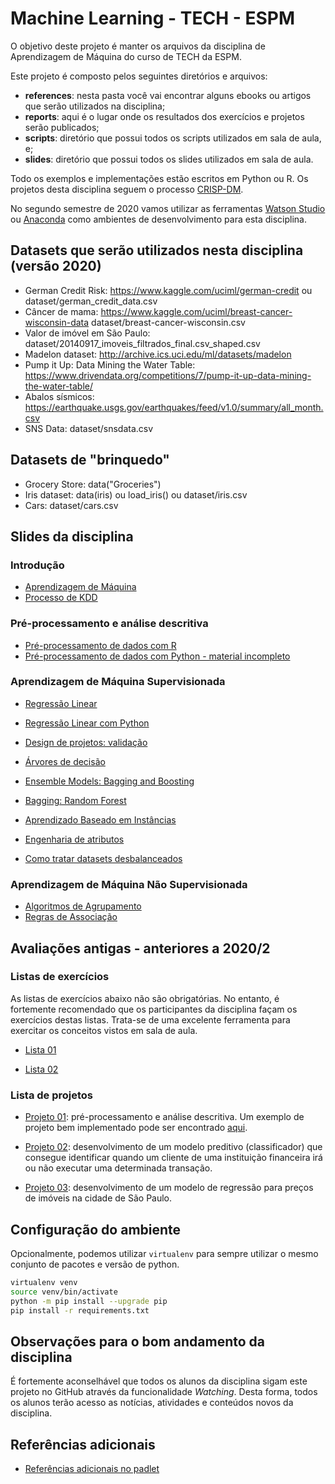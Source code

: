 # Machine Learning - TECH - ESPM

O objetivo deste projeto é manter os arquivos da disciplina de 
Aprendizagem de Máquina do curso de TECH da ESPM. 

Este projeto é composto pelos seguintes diretórios e arquivos: 

* **references**: nesta pasta você vai encontrar alguns ebooks 
ou artigos que serão utilizados na disciplina;
* **reports**: aqui é o lugar onde os resultados dos exercícios e projetos serão publicados;
* **scripts**: diretório que possui todos os scripts utilizados em sala de aula, e;
* **slides**: diretório que possui todos os slides utilizados em sala de aula.

Todo os exemplos e implementações estão escritos em Python ou R. Os projetos desta disciplina seguem o processo [CRISP-DM](https://en.wikipedia.org/wiki/Cross-industry_standard_process_for_data_mining).

No segundo semestre de 2020 vamos utilizar as ferramentas [Watson Studio](https://github.com/fbarth/ml-espm/blob/master/WatsonStudio.md) ou [Anaconda](https://www.anaconda.com/) como ambientes de desenvolvimento para esta disciplina.

## Datasets que serão utilizados nesta disciplina (versão 2020)

* German Credit Risk: https://www.kaggle.com/uciml/german-credit ou dataset/german_credit_data.csv
* Câncer de mama: https://www.kaggle.com/uciml/breast-cancer-wisconsin-data dataset/breast-cancer-wisconsin.csv
* Valor de imóvel em São Paulo: dataset/20140917_imoveis_filtrados_final.csv_shaped.csv
* Madelon dataset: http://archive.ics.uci.edu/ml/datasets/madelon
* Pump it Up: Data Mining the Water Table: https://www.drivendata.org/competitions/7/pump-it-up-data-mining-the-water-table/
* Abalos sísmicos: https://earthquake.usgs.gov/earthquakes/feed/v1.0/summary/all_month.csv
* SNS Data: dataset/snsdata.csv

## Datasets de "brinquedo"

* Grocery Store: data("Groceries")
* Iris dataset: data(iris) ou load_iris() ou dataset/iris.csv
* Cars: dataset/cars.csv

## Slides da disciplina

### Introdução

* [Aprendizagem de Máquina](slides/Aula01-aprendizagemMaquina/aIntroducao.pdf)
* [Processo de KDD](slides/Aula02-processo-kdd/bigDataCienciaDadosKDD.pdf)

### Pré-processamento e análise descritiva

* [Pré-processamento de dados com R](slides/Aula03-processamentoDadosR/analiseExploratoria_v2.pdf)
* [Pré-processamento de dados com Python - material incompleto](slides/Aula03-processamentoDadosPython/analiseExploratoria_python.pdf)

### Aprendizagem de Máquina Supervisionada

* [Regressão Linear](slides/Aula04-regressao/regressao.pdf)
* [Regressão Linear com Python](slides/Aula04-regressao/regressao_py.pdf)

* [Design de projetos: validação](slides/Aula03-design/projetoEvalidacao.pdf)

* [Árvores de decisão](slides/Aula05-arvoresDecisao/arvoresDecisao.pdf)
* [Ensemble Models: Bagging and Boosting](slides/Aula05-boosting/boosting.pdf)
* [Bagging: Random Forest](slides/Aula05-randomForest/randomForest.pdf)

* [Aprendizado Baseado em Instâncias](slides/Aula06-aprendizadoBaseadoInstancias/aprendizadoBaseadoInstancias.pdf)

* [Engenharia de atributos](slides/Aula10-eng-atributos/README.md)
* [Como tratar datasets desbalanceados](slides/Aula11-dataset-desbalanceados/datasets-desbalanceados.ipynb)

### Aprendizagem de Máquina Não Supervisionada

* [Algoritmos de Agrupamento](slides/Aula07-agrupamento/agrupamento.pdf)
* [Regras de Associação](slides/Aula08-regrasAssociacao/regrasAssociacao.pdf)


## Avaliações antigas - anteriores a 2020/2

### Listas de exercícios

As listas de exercícios abaixo não são obrigatórias. No entanto, é fortemente recomendado 
que os participantes da disciplina façam os exercícios destas listas. Trata-se de uma excelente
ferramenta para exercitar os conceitos vistos em sala de aula.   

* [Lista 01](https://dataplatform.cloud.ibm.com/analytics/notebooks/v2/763da773-c309-4f99-8cb2-363cda8e39dd/view?access_token=0aef62cca019dde4f1af2b6ee05f1bc9d00741b2c1217e7c2a5c4e2bcc148b83)

* [Lista 02](https://dataplatform.cloud.ibm.com/analytics/notebooks/v2/71e4391f-12f7-4c83-b296-8e71bc78a724/view?access_token=ac671b79eab7a3773710ccc991f561e7009de7c42fcbdebac7dcf7f8205e3503)

### Lista de projetos

* [Projeto 01](https://github.com/fbarth/ml-espm/issues/1): pré-processamento e análise descritiva. Um exemplo de projeto bem implementado pode ser encontrado [aqui](https://hentai-lab.github.io/Machine-Learning/html/Atividade_1.html).

* [Projeto 02](https://github.com/fbarth/ml-espm/blob/master/projects/Project_01_2019.pdf): desenvolvimento de um modelo preditivo (classificador) que consegue identificar quando um cliente de uma instituição financeira irá ou não executar uma determinada transação. 

* [Projeto 03](https://dataplatform.cloud.ibm.com/analytics/notebooks/v2/c751db52-6370-4633-938f-a0410fc07e74/view?access_token=b3d438ad4d46d6e1cbe703c24f7bc1845306282abcfb9fc306d48cb81f2ea6a1): desenvolvimento de um modelo de regressão para preços de imóveis na cidade de São Paulo.

## Configuração do ambiente

Opcionalmente, podemos utilizar `virtualenv` para sempre utilizar o mesmo conjunto de pacotes e versão de python. 

````bash
virtualenv venv
source venv/bin/activate
python -m pip install --upgrade pip
pip install -r requirements.txt
````


## Observações para o bom andamento da disciplina

É fortemente aconselhável que todos os alunos da disciplina sigam este projeto no GitHub através
da funcionalidade *Watching*. Desta forma, todos os alunos terão acesso as notícias, atividades 
e conteúdos novos da disciplina.

## Referências adicionais

* [Referências adicionais no padlet](https://padlet.com/fabriciobarth/3ssm8hqgdhj5sesl)

